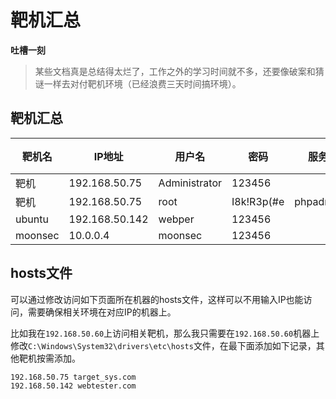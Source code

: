 # 靶机汇总

**吐槽一刻**

> 某些文档真是总结得太烂了，工作之外的学习时间就不多，还要像破案和猜谜一样去对付靶机环境（已经浪费三天时间搞环境）。



## 靶机汇总

| 靶机名  | IP地址         | 用户名        | 密码       | 服务     | 端口 |
| ------- | -------------- | ------------- | ---------- | -------- | ---- |
| 靶机    | 192.168.50.75  | Administrator | 123456     |          |      |
| 靶机    | 192.168.50.75  | root          | I8k!R3p(#e | phpadmin | 999  |
| ubuntu  | 192.168.50.142 | webper        | 123456     |          |      |
| moonsec | 10.0.0.4       | moonsec       | 123456     |          |      |



## hosts文件

可以通过修改访问如下页面所在机器的hosts文件，这样可以不用输入IP也能访问，需要确保相关环境在对应IP的机器上。

比如我在`192.168.50.60`上访问相关靶机，那么我只需要在`192.168.50.60`机器上修改`C:\Windows\System32\drivers\etc\hosts`文件，在最下面添加如下记录，其他靶机按需添加。

```
192.168.50.75 target_sys.com
192.168.50.142 webtester.com
```

